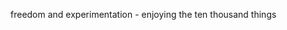 

   freedom and experimentation - enjoying the ten thousand things 
<!---
TryASmallerGlass/TryASmallerGlass is a ✨ special ✨ repository because its `README.md` (this file) appears on your GitHub profile.
You can click the Preview link to take a look at your changes.
--->
